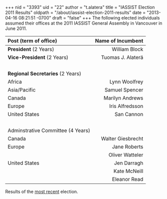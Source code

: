 +++
nid = "3393"
uid = "22"
author = "t.alatera"
title = "IASSIST Election 2011 Results"
oldpath = "/about/iassist-election-2011-results"
date = "2013-04-16 08:21:51 -0700"
draft = "false"
+++
The following elected individuals assumed their offices at the 2011
IASSIST General Assembly in Vancouver in June 2011.

|Post (term of office)|Name of Incumbent|
|:---|---:|
| **President** (2 Years)              | William Block                     |
| **Vice-President** (2 Years)          | Tuomas J. Alaterä                 |
|&nbsp;|&nbsp;| 
| **Regional Secretaries** (2 Years)    |                  |
| Africa                            | Lynn Woolfrey                     |
| Asia/Pacific                      | Samuel Spencer                    |
| Canada                            | Marilyn Andrews                   |
| Europe                            | Iris Alfredsson                   |
| United States                     | San Cannon                        |
|&nbsp;|&nbsp;| 
| Adminstrative Committee (4 Years)| | 
| Canada| Walter Giesbrecht
| Europe| Jane Roberts
| | Oliver Watteler
| United States| Jen Darragh
| | Kate McNeill
| | Eleanor Read

Results of the [most recent](/about/iassist-elections/) election.

